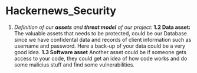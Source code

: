 # Hackernews_Security

1. _Definition of our **assets** and **threat model** of our project:_
    **1.2 Data asset:**
The valuable assets that needs to be protected, could be our Database since we have confidental data and records of client information such as username and password. Here a back-up of your data could be a very good idea. 
    **1.3 Software asset** 
Another asset could be if someone gets access to your code, they could get an idea of how code works and do some malicius stuff and find some vulnerabilities. 



